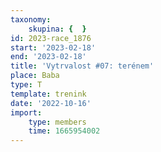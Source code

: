 ```yaml
---
taxonomy:
    skupina: {  }
id: 2023-race_1876
start: '2023-02-18'
end: '2023-02-18'
title: 'Vytrvalost #07: terénem'
place: Baba
type: T
template: trenink
date: '2022-10-16'
import:
    type: members
    time: 1665954002
---
```


